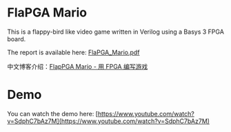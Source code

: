 # FlaPGA Mario

This is a flappy-bird like video game written in Verilog using a Basys 3 FPGA board.

The report is available here: [FlaPGA_Mario.pdf](https://howardlau.me/wp-content/uploads/2018/11/FlapPGA_Mario.pdf)

中文博客介绍：[FlapPGA Mario - 用 FPGA 编写游戏](https://howardlau.me/projects/flappga-mario-a-video-game-in-fpga.html)

# Demo

You can watch the demo here: [https://www.youtube.com/watch?v=SdphC7bAz7M](https://www.youtube.com/watch?v=SdphC7bAz7M)

